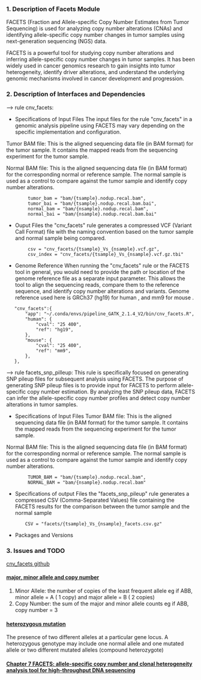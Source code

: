 ### 1. Description of Facets Module

FACETS (Fraction and Allele-specific Copy Number Estimates from Tumor Sequencing) is used for analyzing copy number alterations (CNAs) and identifying allele-specific copy number changes in tumor samples using next-generation sequencing (NGS) data.

FACETS is a powerful tool for studying copy number alterations and inferring allele-specific copy number changes in tumor samples. It has been widely used in cancer genomics research to gain insights into tumor heterogeneity, identify driver alterations, and understand the underlying genomic mechanisms involved in cancer development and progression.

### 2. Description of Interfaces and Dependencies

--> rule cnv_facets:

- Specifications of Input Files
The input files for the rule "cnv_facets" in a genomic analysis pipeline using FACETS may vary depending on the specific implementation and configuration.

Tumor BAM file: This is the aligned sequencing data file (in BAM format) for the tumor sample. It contains the mapped reads from the sequencing experiment for the tumor sample.

Normal BAM file: This is the aligned sequencing data file (in BAM format) for the corresponding normal or reference sample. The normal sample is used as a control to compare against the tumor sample and identify copy number alterations.
```
        tumor_bam = "bam/{tsample}.nodup.recal.bam",
        tumor_bai = "bam/{tsample}.nodup.recal.bam.bai",
        normal_bam = "bam/{nsample}.nodup.recal.bam",
        normal_bai = "bam/{nsample}.nodup.recal.bam.bai"
```
- Ouput Files
the "cnv_facets" rule generates a compressed VCF (Variant Call Format) file with the naming convention based on the tumor sample and normal sample being compared.
```
        csv = "cnv_facets/{tsample}_Vs_{nsample}.vcf.gz",
        csv_index = "cnv_facets/{tsample}_Vs_{nsample}.vcf.gz.tbi"
 ```       
- Genome Reference
When running the "cnv_facets" rule or the FACETS tool in general, you would need to provide the path or location of the genome reference file as a separate input parameter. This allows the tool to align the sequencing reads, compare them to the reference sequence, and identify copy number alterations and variants.
Genome reference used here is GRCh37 (hg19) for human , and mm9 for mouse .
 ``` 
    "cnv_facets":{
        "app": "~/.conda/envs/pipeline_GATK_2.1.4_V2/bin/cnv_facets.R",
        "human": {
            "cval": "25 400",
            "ref": "hg19",
        }, 
        "mouse": {
            "cval": "25 400",
            "ref": "mm9",
        }, 
    },
``` 
--> rule facets_snp_pilleup:
This rule is specifically focused on generating SNP pileup files for subsequent analysis using FACETS.
The purpose of generating SNP pileup files is to provide input for FACETS to perform allele-specific copy number estimation. By analyzing the SNP pileup data, FACETS can infer the allele-specific copy number profiles and detect copy number alterations in tumor samples.

- Specifications of Input Files
Tumor BAM file: This is the aligned sequencing data file (in BAM format) for the tumor sample. It contains the mapped reads from the sequencing experiment for the tumor sample.

Normal BAM file: This is the aligned sequencing data file (in BAM format) for the corresponding normal or reference sample. The normal sample is used as a control to compare against the tumor sample and identify copy number alterations.
```
        TUMOR_BAM = "bam/{tsample}.nodup.recal.bam",
        NORMAL_BAM = "bam/{nsample}.nodup.recal.bam"
```

- Specifications of output Files
the "facets_snp_pileup" rule generates a compressed CSV (Comma-Separated Values) file containing the FACETS results for the comparison between the tumor sample and the normal sample
```
       CSV = "facets/{tsample}_Vs_{nsample}_facets.csv.gz"
```
- Packages and Versions

### 3. Issues and TODO

[cnv_facets github](https://github.com/dariober/cnv_facets)

#### [major, minor allele and copy number](https://cancer.sanger.ac.uk/cosmic/help/cnv/overview)

1. Minor Allele: the number of copies of the least frequent allele eg if ABB, minor allele = A ( 1 copy) and major allele = B ( 2 copies)
2. Copy Number: the sum of the major and minor allele counts eg if ABB, copy number = 3

#### [heterozygous mutation](https://www.genome.gov/genetics-glossary/heterozygous)

The presence of two different alleles at a particular gene locus. A heterozygous genotype may include one normal allele and one mutated allele or two different mutated alleles (compound heterozygote)

#### [Chapter 7 FACETS: allele-specific copy number and clonal heterogeneity analysis tool for high-throughput DNA sequencing](https://link.springer.com/content/pdf/10.1007/978-1-0716-2293-3.pdf?pdf=button%20sticky)
